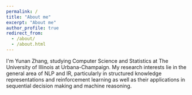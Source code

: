 ```yaml
---
permalink: /
title: "About me"
excerpt: "About me"
author_profile: true
redirect_from: 
  - /about/
  - /about.html
---
```


I'm Yunan Zhang, studying Computer Science and Statistics at The University of Illinois at Urbana-Champaign. My research interests lie in the general area of NLP and IR, particularly in structured knowledge representations and reinforcement learning as well as their applications in sequential decision making and machine reasoning.
